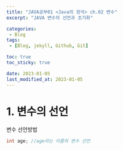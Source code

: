 ```yaml
---
title: "JAVA공부01 <Java의 정석> ch.02 변수"
excerpt: "JAVA 변수의 선언과 초기화"

categories:
 - Blog
tags:
 - [Blog, jekyll, Github, Git]

toc: true
toc_sticky: true

date: 2023-01-05
last_modified_at: 2023-01-05
---
```


# 1. 변수의 선언

변수 선언방법

```Java
int age; //age라는 이름의 변수 선언
